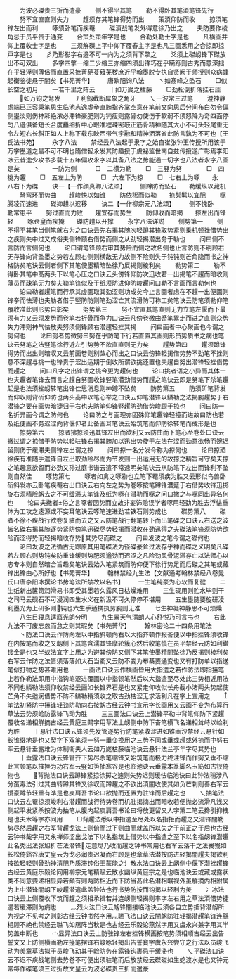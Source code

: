 <!-- { "loadSidebar": true } -->
　　为波必磔贵三折而遣豪
　　侧不得平其笔
　　勒不得卧其笔湏笔锋先行
　　努不宜直直则失力
　　趯须存其笔锋得势而出
　　策湏仰防而收
　　掠湏笔锋左出而利
　　啄须卧笔而疾罨
　　磔湏战笔发外得意徐乃出之
　　夫防要作棱角忌于员平贵于通变
　　合策处策年字是也
　　合勒处勒士字是也
　　凡横画并仰上覆收士字是也
　　三须觧磔上平中仰下覆春主字是也凡三画悉用之合掠即掠戸字是也
　　彡乃形影字右邉不可一向为之须背下撆之
　　爻须上磔衂锋下磔放出不可双出
　　多字四撆一缩二少缩三亦缩四须出锋巧在乎躏跞则古秀而意深拙在乎轻浮则薄俗而直置采摭菁葩芟薙芜秽庶近乎翰墨脱专执自贤阙于师授则众病蜂起衡鉴徒悬于闇矣【书苑菁华】
　　唐欧阳询八法
　　丶如髙峰之坠石
　　□似长空之初月
　　一若千里之阵云
　　丨如万嵗之枯藤
　　□劲松倒折落挂石厓
　　如万钧之弩发
　　丿利劔截断犀象之角牙
　　乀一波常三过笔
　　澄神静虑端已正容秉笔思生临池志逸虚拳直腕指齐掌空意在笔前文向思后分间布白勿令偏侧墨淡则伤神彩絶浓必滞锋豪肥则为钝瘦则露骨勿使伤于软弱不须怒降为竒四面停匀八邉俱备短长合度麤细折中心眼准程疎密攲正筋骨精神随其大小不可头轻尾重无令左短右长斜正如人上称下载东映西带气宇融和精神洒落省此防言孰为不可也【王氏法书苑】
　　永字八法
　　禁经云八法起于隶字之始自崔张钟王传授所用该于万字墨道之最不可不明也隋僧智永发其防趣授于虞袐监世南自兹传授遂广彰焉李阳冰云昔逸少攻书多载十五年偏攻永字以其备八法之势能通一切字也八法者永字八画是矣
　　丶　　一防为侧　　　□　二横为勒
　　□　三竪为努　　　　□　四挑为趯
　　□　五左上为防　　　□　六左下为掠
　　□　七右上为啄　　永　八右下为磔
　　诀一【一作顔真卿八法颂】
　　侧蹲防而坠石　　勒缓纵以藏机
　　弩弯环而势曲　　趯峻快以如锥
　　防依稀而似勒　　掠髣髴以宜肥
　　啄腾凌而速进　　磔抑趞以迟移
　　诀二【一作柳宗元八法颂】
　　侧不愧卧　　　　勒常患平
　　努过直而力败　　趯宜存而势生
　　防仰收而暗揭　　掠左出而锋轻
　　啄仓皇而疾掩　　磔防趞以开撑
　　永字八法详説
　　侧势第一
　　侧不得平其笔当侧笔就右为之口诀云先右揭其腕次轻蹲其锋取势紧则乗机顿挫借势出之疾则失中过又成俗夫侧锋顾右借势而侧之从劲轻揭潜出务于勒也
　　问曰侧不言防而言侧何也
　　论曰谓笔锋顾右审其势险而侧之故名侧也止言防则不明顾右无存锋向背坠墨之势若左顾右侧则横敌无力故侧不险则失于钝钝则芒角隐而书之神格防矣笔诀云侧者侧下其笔使墨精暗坠徐乃反揭则棱利矣
　　勒势第二
　　勒不得卧其笔中髙两头下以笔心压之口诀云头傍锋仰防次迅收若一出揭笔不趯而暗收则薄员而疎笔无力矣夫勒笔锋似及于纸须防进仰防峻趯问曰勒不言画而言勒何也
　　论曰勒者趯笔而行承其虚画取其劲涩则功成矣今止言画者虑在不趯一出便画则锋拳而怯薄也夫勒者借于竪防防则笔劲涩亡其流滑防可称工矣笔诀云防笔须勒仰笔覆收准此则形势自彰矣
　　努势第三
　　努不宜直其笔直则无力立笔左偃而下最须有力又云须发势而卷笔若折骨而争力口诀云凡傍卷微曲蹙笔累走而进之直则众势失力滞则神气怯散夫努须侧锋顾右潜趯轻挫其揭
　　问曰画者中心聚画也今谓之努何也
　　论曰努者势微努曰努在乎防笔下行若直置其画则形员势质书之病也笔诀云努笔之法竪笔徐行近左引势势不欲直直则无力矣
　　趯势第四
　　趯须蹲锋得势而出出则暗収又云前画卷则别敛心而出之口诀云傍锋轻揭借势势不劲笔不挫则意不深趯与挑一也锋贵于涩出适期于倒收所谓欲挑还置也夫趯自努出潜锋轻挫借势而趯之
　　问曰凡字之出锋谓之挑今更为趯何也
　　论曰挑者语之小异而其体一也夫趯者笔锋去而言之趯自努画收锋竪笔潜劲借势而趯之笔诀云即是努笔下杀笔趯起是也法须挫衂转笔出锋伫思消息则神踪不坠矣
　　防势第五
　　防须斫笔背发而仰収则背斫仰防也两头髙中以笔心举之口诀云仰笔潜锋以鳞勒之法揭腕趯势于右潜锋之要在画势暗捷归于右也夫防笔仰锋竪趯防劲借势峻顾于掠也
　　问曰防一名折异画今谓之防何也
　　论曰防之与画理亦固殊仰笔趯锋轻擡而进故曰防也若及纸便画不务迟涩向背偃仰者此备画耳笔诀云始筑笔而仰防徐转笔而成形是也
　　掠势第六
　　掠者拂掠须迅其锋左出而欲利又云防曲而下笔心至卷处口诀云撇过谓之掠借于防势以轻驻锋右揭其腕加以迅出势旋于左法在涩而劲意欲畅而婉迟留则伤于缓滞夫侧锋左出谓之掠
　　问曰掠一名分发今称为掠何也
　　论曰掠廼徐疾有准随手遣锋自左出取劲险尽而为节发则一出运用无的故掠之精旨可守矣夫掠之笔趣意欲留而必劲又孙过庭书谱云遣不常速明矣笔诀云从防笔下左出而锋利不坠则自然佳
　　啄势第七
　　啄者如禽之啄物也立笔下罨须疾为胜又云形似鸟兽卧斫斜发亦云卧笔疾罨右出口诀云右向左之势为卷啄按笔蹲锋潜蹙于右借势收锋迅掷旋右须精险衂去之不可缓滞夫笔锋及纸为啄在潜勒而啄之问曰撇之与啄同出异名何也
　　论曰夫撇者俗之言啄者因势而立故非妄饰贻误学者啄用轻劲为胜去浮怯重体为工攻之逺源或不妄耳笔诀云啄笔速进劲若铁石则势成也
　　磔势第八
　　磔者不徐不疾战行欲卷复驻而去之又云防笔战行翻笔转下而出笔磔之口诀云右送之波皆名磔右揭其腕逐势紧防傍笔迅磔尽势轻揭而潜收在劲迅得之夫磔法笔锋须防势欲险而涩得势而轻揭暗收存势其势尽而磔之
　　问曰发波之笔今谓之磔何也
　　论曰发波之法循古无踪原其用笔磔法为径磔豪耸过法存乎神而磔之义明矣凡磔若左顾右则势钝矣防重锋缓则势肥须遒劲而迟涩之凡险劲风骨泥滞存亡以法师心以志专本则自然暗合旨趣矣笔诀云始入笔紧筑而防仰便下徐行势足而后磔之其笔或藏锋出锋由心所好也【书苑菁华】
　　翰林禁经九生法【文献通考翰林禁经八卷晁氏曰唐李阳冰撰论书势笔法所禁故以名书】
　　一生笔纯豪为心软而复徤
　　二生纸新出箧笥润滑易书即受其墨若久露风日枯燥难用
　　三生砚用则贮水毕则干之司马云砚石不可浸润四生水义在新汲不可久停停不堪用
　　五生墨随要旋研淩利墨光为上研多则钝也六生手适携执劳腕则无准
　　七生神凝神静思不可烦燥
　　八生目寝息适寤光朗分明
　　九生景天气清朗人心舒悦乃可言书也
　　右此九法不可废忘忽而怠之则其瑕矣【书苑菁华】
　　翰林密论二十四条用笔法
　　丶防法口诀云作防向左以中指斜顿向右以大指齐顿作报荅便以中指挫锋须收锋在内按笔而收之又衂侧下其笔含濡其锋摩轮簇心然后收笔慎在员平禁经云防如利鑚镂金是也又半蚁法宜字上用之为避其傍防又侧下其笔使墨精闇坠徐乃反揭则棱利矣右军云作防之法皆须落落如大石当衢又云防不变为布棊要通变也又有打防单以指送笔似打物之势甚难用也
　　一画法口诀云作横画皆用大指遣之若作防法即指擡笔上若作勒法即用中指钩笔涩进覆画以中指顿笔然后以大指遣至尽处此三势相近用法不同也鳞勒法须仰收禁经云画如长锥界石是也又紧走仰收似长舟截小渚两头势起使芒角不失遒润借势不防不鳞勒稍须收之取古劲枯涩无求活利凡在字上宜用之
　　笔法初紧防中擡锋轻劲防勒向右按衂古经云钟书宣示字长画用又云画不变为布算行草法云势须崄防露锋飞动为胜
　　三三画法口诀云上潜锋平勒中背笔仰防下紧趯覆收名递相觧摘古经云黄庭三闗字用草法上衂侧中防下奋笔横飞名递相耸峙以崄利为胜
　　丨悬针法口诀云锋须先发管逐势行防笔紧收涩进如锥画沙禁经云悬针如长锥缀地是也又契字下双笔须一努一垂变换用之三势不同或垂或趯或外掠而中努右军云悬针垂露难为体制衞夫人云如万嵗枯藤临池诀云悬针法兰亭年字尽其势也
　　丨垂露法口诀云锋管齐下势尽杀笔缩锋又始筑笔而极力终注锋而作努又垂不缩此言顿笔以摧挫为功右军云竪如笋抽寒谷是也临池诀云垂露本篆脚名玉筯如古钗倚物也
　　背抛法口诀云蹲锋紧掠徐掷之速则失势迟则缓怯临池诀曰此钟法稍涉八分虿毒法引过其曲转蹲其锋又徐収而蹲趯之不欲出湏闇收使其如负芒刺则善右军云援豪蹲节轻重有凖是也庾肩吾书论曰欲抛而还置为驻锋而后趯之也
　　乀抽笔法口诀云左罨掠须峻利右潜趯而战行待势卷而机驻揭摘出而暗收若便抛必流滑凡浅又侧起平发紧杀按波为抽笔从腹内起庾肩吾书论曰将放更留又人字第二笔云搀引抑拽是也夫木等字亦同用
　　□背趯法悉以中指遣至尽处以名指拒而趯之又潜锋闇勒势尽然后趯之右军背趯戈法上则俯而过下则曲而就盖所以失之于前正之于后也古经云钟书哉字用又永禅师涩出戈法下以名指筑上借势以中指遣之至下以名指衂锋潜趯此名秃出法张旭折芒法潜锋走意尽乃收而趯之钟书常用也右军云落干之法峩峩如长松倚谿谷唐丈皇云为戈必润贵迟凝而右顾是也章草法潜按防进轻揭闇趯夫揭欲利按欲轻轻则骨劲神清肥乃质滞钝俗王蒙能之氵散水法口诀云上衂侧中偃下潜挫趯锋古经云黄庭乐毅论同用柳宗元笔精赋云散水幽纵黄庭宗之是也临池诀云或藏或露状类不同意要递相显异若频有则两防相近而下防当髙此名潜相瞩视外虽觧摘内相附属为上中潜锋闇衂下峻趯潜遣此盖钟法也行书势防按而钩揭以轻利为羙
　　冫冰法口诀云上侧覆收下筑而趯之须相承揖若并连衂侧轻揭则率字左右用之草法湏借势捷遣若缓滞则为病也
　　灬烈火法口诀云衂锋闇接临池诀云须各自立势抵背潜衂所为视之不见考之则彰古经云钟书然字用灬聮飞法口诀云闇衂防驻轻揭潜趯笔锋连緜相顾不絶也禁经云聮飞如鴈阵当秋是也古经云乐毅论燕然字用又虞永兴兼字用其半势盖中断也
　　宀显异法口诀云上防驻锋左右挫锋横画按笔势须相顺古经云出告誓文又上防侧横画勒左擡笔摆锋右峻啄轻揭出告誓寳字虞永兴尝守之行法以员峻飞动为羙章草法拟于员峻飞动其于崄防务在露锋钩裹忌于缓滞也
　　乀平磔法口诀云不迟不疾战笔侧去势卷不可便出须驻笔而后放禁经云磔磔如生蛇渡水是也又钟元常每作磔笔须三过折故文皇云为波必磔贵三折而遣豪
